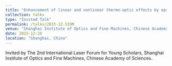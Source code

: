 ```yaml
---
title: "Enhancement of linear and nonlinear thermo-optic effects by epsilon-near-zero conditions"
collection: talks
type: "Invited Talk"
permalink: /talks/2023-12-SIOM
venue: "Shanghai Institute of Optics and Fine Machines, Chinese Academy of Sciences"
date: 2023-12-26
location: "Shanghai, China"
---
```


Invited by The 2nd International Laser Forum for Young Scholars, Shanghai Institute of Optics and Fine Machines, Chinese Academy of Sciences.
